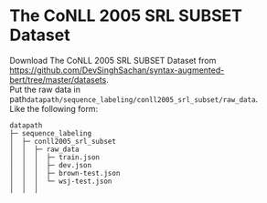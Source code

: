 # The CoNLL 2005 SRL SUBSET Dataset

Download The CoNLL 2005 SRL SUBSET Dataset from https://github.com/DevSinghSachan/syntax-augmented-bert/tree/master/datasets.    
Put the raw data in path`datapath/sequence_labeling/conll2005_srl_subset/raw_data`.   
Like the following form:

```angular2html
datapath
├─ sequence_labeling
│  ├─ conll2005_srl_subset
│  │  ├─ raw_data
│  │  │  ├─ train.json
│  │  │  ├─ dev.json
│  │  │  ├─ brown-test.json
│  │  │  └─ wsj-test.json
│  │  │  
```